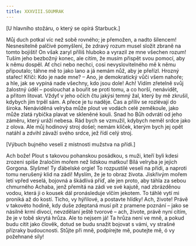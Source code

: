```yaml
---
title: XXXVIII.SOUMRAK
---
```


\[U hlavního stožáru, o který se opírá Starbuck.\]

Můj duch potkal víc než sobě rovného; je přemožen, a nadto šílencem! Nesnesitelně palčivé pomyšlení, že zdravý rozum musel složit zbraně na tomto bojišti! On však zaryl příliš hluboko a vyrazil ze mne všechen rozum! Tuším jeho bezbožný konec, ale cítím, že musím přispět svou pomocí, aby k němu dospěl. Ať chci nebo nechci, cosi nevyslovitelného mě k němu připoutalo; táhne mě to jako lano a já nemám nůž, aby je přeřízl. Hrozný stařec! Křičí: Kdo je nade mne? – Ano, je demokratický vůči všem nahoře; a hle, jak se vypíná nade všechny, kdo jsou dole! Ach! Vidím zřetelně svůj žalostný úděl – poslouchat a bouřit se proti tomu, a co horší, nenávidět, a přitom litovat. Vždyť v jeho očích čtu jakýsi temný žal, který by mě zkrušil, kdybych jím trpěl sám. A přece je tu naděje. Čas a příliv se rozlévají do široka. Nenáviděná velryba může plout ve vodách celé zeměkoule, jako může zlatá rybička plavat ve skleněné kouli. Snad ho Bůh odvrátí od jeho záměru, který uráží nebesa. Rád bych se vzmužil, kdybych neměl srdce jako z olova. Ale můj hodinový stroj došel; nemám klíček, kterým bych jej opět natáhl a zdvihl závaží svého srdce, jež řídí celý stroj.

\[Výbuch bujného veselí z místnosti mužstva na přídi.\]

Ach bože! Plout s takovou pohanskou posádkou, s muži, kteří byli kdesi zrozeni spíše žraločím mořem než lidskou matkou! Bílá velryba je jejich Gorgona. Slyšme! Ty ďábelské orgie! To rozpustilé veselí na přídi, a naproti tomu nerušený klid na zádi! Myslím, že je to obraz života. Jiskřivým mořem letí vpřed veselá, bojovná a škádlivá příď, ale jen proto, aby táhla za sebou chmurného Achaba, jenž přemítá na zádi ve své kajutě, nad zbrázděnou vodou, která ji o kousek dál pronásleduje vlčím jekotem. To táhlé vytí mi proniká až do kostí. Ticho, vy hýřilové, a postavte hlídky! Ach, živote! Právě v takovéto hodině, kdy duše zdeptaná musí pít z pramene poznání – jako se násilně krmí divocí, nevzdělaní ještě tvorové – ach, živote, právě nyní cítím, že je v tobě skrytá hrůza. Ale to nejsem já! Ta hrůza není ve mně, a pokud budu cítit jako člověk, dotud se budu snažit bojovat s vámi, vy strašné přízraky budoucnosti. Stůjte při mně, podpírejte mě, poutejte mě, ó vy požehnané síly!
